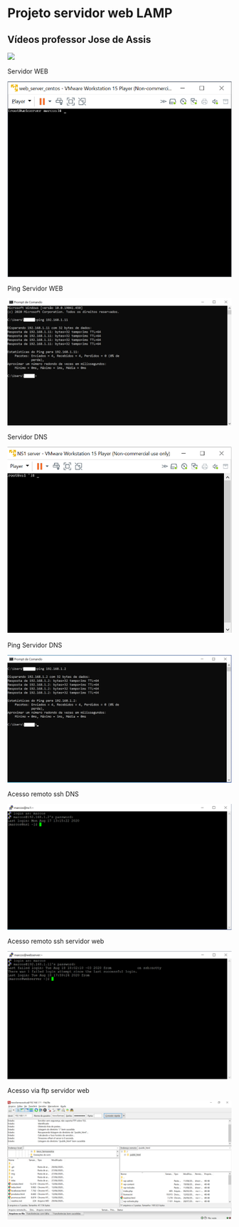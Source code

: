 #   Projeto servidor web LAMP
## Vídeos professor Jose de Assis
[![](http://img.youtube.com/vi/fqR5SymRgLQ/0.jpg)](http://www.youtube.com/watch?v=fqR5SymRgLQ "Curso Linux WEB Server Level 1")

Servidor WEB

![Print Servidor web](https://github.com/marcossalves/Servidor_WEB/blob/master/imagens/Servidor_webserver_Centos.png)


Ping Servidor WEB

![Print ping servidor web](https://github.com/marcossalves/Servidor_WEB/blob/master/imagens/ping_servidor_web.png)


Servidor DNS

![Print ping servidor web](https://github.com/marcossalves/Servidor_WEB/blob/master/imagens/Servidor_dns_Centos.png)


Ping Servidor DNS

![Print ping servidor web](https://github.com/marcossalves/Servidor_WEB/blob/master/imagens/ping_servidor_dns.png)



Acesso remoto ssh DNS

![Print acesso remoto DNS](https://github.com/marcossalves/Servidor_WEB/blob/master/imagens/acesso_remoto_ssh_servidor_dns.png)

Acesso remoto ssh servidor web

![Print ping servidor web](https://github.com/marcossalves/Servidor_WEB/blob/master/imagens/acesso_remoto_ssh_servidor_web.png)


Acesso via ftp servidor web

![Print ping servidor web](https://github.com/marcossalves/Servidor_WEB/blob/master/imagens/acesso_servidor_web_via_ftp.png)

